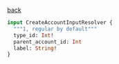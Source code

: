 [back](../../tableOfContent.md)


```graphql
input CreateAccountInputResolver {
  """1, regular by default"""
  type_id: Int!
  parent_account_id: Int
  label: String!
}
```
